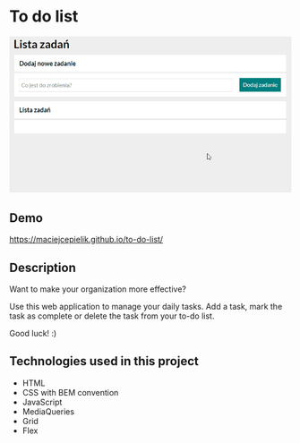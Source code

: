 # To do list

![demo](https://raw.githubusercontent.com/maciejcepielik/to-do-list/main/images/demo.gif)

## Demo

https://maciejcepielik.github.io/to-do-list/

## Description

Want to make your organization more effective?

Use this web application to manage your daily tasks. 
Add a task, mark the task as complete or delete the task from your to-do list.

Good  luck! :)

## Technologies used in  this project
- HTML
- CSS with BEM convention
- JavaScript
- MediaQueries
- Grid
- Flex
